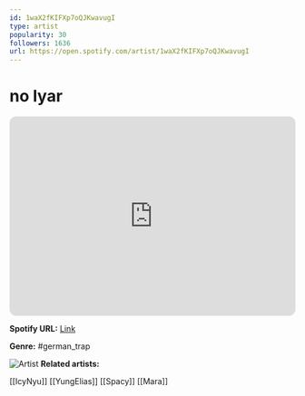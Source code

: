 ```yaml
---
id: 1waX2fKIFXp7oQJKwavugI
type: artist
popularity: 30
followers: 1636
url: https://open.spotify.com/artist/1waX2fKIFXp7oQJKwavugI
---
```

# no lyar

<iframe style="border-radius:12px" src="https://open.spotify.com/embed/artist/1waX2fKIFXp7oQJKwavugI" width="100%" height="352" frameBorder="0" allowfullscreen="" allow="autoplay; clipboard-write; encrypted-media; fullscreen; picture-in-picture" loading="lazy"></iframe>

**Spotify URL:** [Link](https://open.spotify.com/artist/1waX2fKIFXp7oQJKwavugI)

**Genre:**  #german_trap

![Artist](https://i.scdn.co/image/ab6761610000e5eb6326bd70605eec02e6fe782a)
**Related artists:**

[[IcyNyu]]
[[YungElias]]
[[Spacy]]
[[Mara]]
